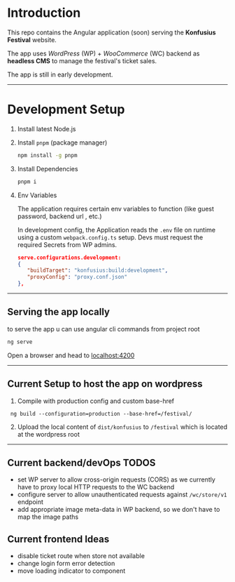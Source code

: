 # Introduction

This repo contains the Angular application (soon) serving the **Konfusius Festival** website.

The app uses _WordPress_ (WP) + _WooCommerce_ (WC) backend as **headless CMS** to manage the festival's ticket sales.

The app is still in early development.

---

# Development Setup

1. Install latest Node.js
2. Install `pnpm` (package manager)

   ```bash
   npm install -g pnpm
   ```

3. Install Dependencies

   ```bash
   pnpm i
   ```

4. Env Variables

   The application requires certain env variables to function (like guest password, backend url , etc.)

   In development config, the Application reads the `.env` file on runtime using a custom `webpack.config.ts` setup. Devs must request the required Secrets from WP admins.

   ```json
   serve.configurations.development:
   {
      "buildTarget": "konfusius:build:development",
      "proxyConfig": "proxy.conf.json"
   },
   ```

---

## Serving the app locally

to serve the app u can use angular cli commands from project root

```bash
ng serve
```

Open a browser and head to [localhost:4200](http://localhost:4200/)

---

## Current Setup to host the app on wordpress

1. Compile with production config and custom base-href

```
 ng build --configuration=production --base-href=/festival/
```

2. Upload the local content of `dist/konfusius` to `/festival` which is located at the wordpress root

---

## Current backend/devOps TODOS

- set WP server to allow cross-origin requests (CORS) as we currently have to proxy local HTTP requests to the WC backend
- configure server to allow unauthenticated requests against `/wc/store/v1` endpoint
- add appropriate image meta-data in WP backend, so we don't have to map the image paths

## Current frontend Ideas

- disable ticket route when store not available
- change login form error detection
- move loading indicator to component
